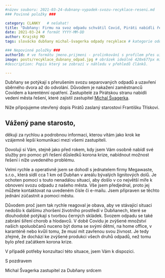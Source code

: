 ```yaml
---
#název souboru: 2021-03-24-dubnany-vypadek-svozu-recyklace-reseni.md
### Povinné položky ###

category: CLANKY   # nešahat!
title: "Dubňany: Firmu na svoz odpadu schvátil Covid, Piráti nabídli řešení"
date: 2021-03-24 # formát YYYY-MM-DD
author: Krajský MO
tags: slovácko dubňany michal-švagerka odpady recyklace # kategorie odděleny mezerami, např. volby zemědělství životní-prostředí piráti (viz https://jihomoravsky.pirati.cz/tags/)

### Nepovinné položky ###
authorId: # ve formátu jmeno.prijmeni - prolinkování s profilem přes uid
image: posts/recyklace_dubnany_odpad.jpg # obrázek ideálně 420x677px minifikovaný přes https://tinypng.com/
#description: Popis který se zobrazí v náhledu v přehledů článků.

---
```


Dubňany se potýkají s přerušením svozu separovaných odpadů a uzavření sběrného dvora až do odvolání. Důvodem je nakažení zaměstnanců Covidem a karenténní opatření. Zastupitelé za Pirátskou stranu nabídli vedení města řešení, které zajistil zastupitel [Michal Švagerka](https://jihomoravsky.pirati.cz/lide/michal-svagerka/).

Níže připojujeme otevřený dopis Pirátů zaslaný starostovi Františku Třískovi.

## Vážený pane starosto,

děkuji za rychlou a podrobnou informaci, kterou vítám jako krok ke vzájemně lepší komunikaci mezi všemi zastupiteli.

Dovoluji si Vám, stejně jako před rokem, kdy jsem Vám osobně nabídl své služby pro pomoc při řešení důsledků korona krize, nabídnout možnost řešení i níže uvedeného problému.

Velmi rychle a operativně jsem se dohodl s jednatelem firmy Megawaste, s.r.o., která sídlí cca 1 km od Dubňan v areálu bývalých lignitových dolů. Je ochoten pomoci s touto nenadálou situací, aby došlo v co největší míře k obnovení svozu odpadu z našeho města. Vše jsem předjednal, proto jej můžete kontaktovat na uvedeném čísle či e-mailu. Jsem připraven se těchto jednání zúčastnit a pomoci městu.

Důvodem proč jsem tak rychle reagoval je obava, aby ve stávající situaci nedošlo k dalšímu zhoršení životního prostředí v Dubňanech, které se dlouhodobě potýkají s tvorbou černých skládek. Svozem odpadu se také zabrání šíření chorob a hlodavců. V době Covidu je zvýšené množství našich spoluobčanů nuceno být doma se svými dětmi, na home office, v karanténě nebo kvůli tomu, že musí mít zavřenou svou živnost. Je tedy zřejmé, že dochází ke zvýšené produkci všech druhů odpadů, než tomu bylo před začátkem korona krize.

V případě potřeby konzultací této situace, jsem Vám k dispozici.

S pozdravem

Michal Švagerka
zastupitel za Dubňany srdcem
